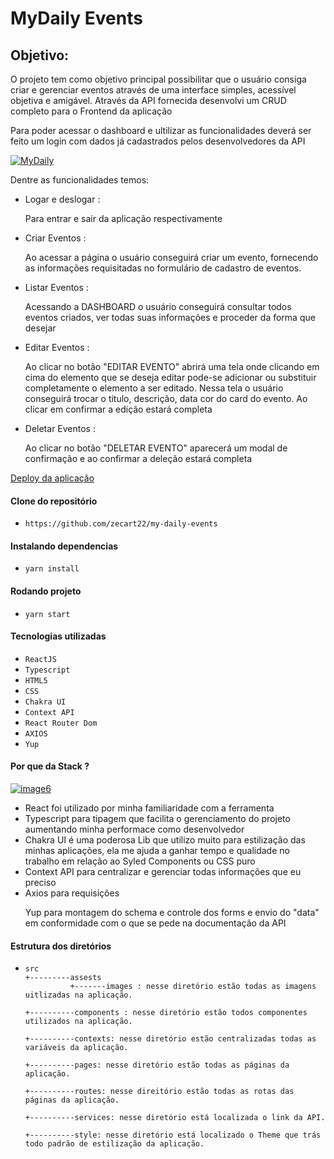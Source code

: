 
<h1>MyDaily Events</h1>


<h2> Objetivo:</h2>

<p>O projeto tem como objetivo principal possibilitar que o usuário consiga criar e gerenciar eventos através de uma interface simples, acessível objetiva e amigável. Através da API fornecida desenvolvi um CRUD completo para o Frontend da aplicação</p>

<p>Para poder acessar o dashboard e ultilizar as funcionalidades deverá ser feito um login com dados já cadastrados pelos desenvolvedores da API   </p>

<a href="https://ibb.co/PF5c7zG"><img src="https://i.ibb.co/YPtczTB/MyDaily.png" alt="MyDaily" border="0"></a>

<p>Dentre as funcionalidades temos: </p>

<ul>
<li> Logar e deslogar : </li>
<p>Para entrar e sair da aplicação respectivamente</p>



<li> Criar Eventos : </li>
<p>     Ao acessar a página o usuário conseguirá criar um evento, fornecendo as informações requisitadas no formulário de cadastro de eventos.</p>



<li> Listar Eventos : </li>
<p>     Acessando a DASHBOARD o usuário conseguirá consultar todos eventos criados, ver todas suas informações e proceder da forma que desejar</p>
<li> Editar Eventos : </li>
        <p> Ao clicar no botão "EDITAR EVENTO" abrirá uma tela onde clicando em cima do elemento que se deseja editar pode-se adicionar ou substituir completamente o elemento a ser editado. Nessa tela o usuário conseguirá trocar o titulo, descrição, data cor do card do evento. Ao clicar em confirmar a edição estará completa </p>
<li> Deletar Eventos : </li>
<p> Ao clicar no botão "DELETAR EVENTO" aparecerá um modal de confirmação e ao confirmar a deleção estará completa</p>
</ul>



<a href="https://my-daily-events.vercel.app/" title="deploy">Deploy da aplicação</a></br>



<h4> Clone do repositório </h4>

- `https://github.com/zecart22/my-daily-events`

<h4> Instalando dependencias</h4>

- `yarn install`

<h4> Rodando projeto</h4>

- `yarn start`



<h4> Tecnologias utilizadas</h4>

- `ReactJS`
- `Typescript`
- `HTML5`
- `CSS`
- `Chakra UI`
- `Context API`
- `React Router Dom`
- `AXIOS`
- `Yup`


<h4> Por que da Stack ?</h4>

<a href="https://ibb.co/fxCMjy4"><img src="https://i.ibb.co/fxCMjy4/image6.png" alt="image6" border="0"></a>

<ul>
  <li> React foi utilizado por minha familiaridade com a ferramenta</li>
  <li>Typescript para tipagem que facilita o gerenciamento do projeto aumentando minha performace como desenvolvedor</li>
  <li>Chakra UI é uma poderosa Lib que utilizo muito para estilização das minhas aplicações, ela me ajuda a ganhar tempo e qualidade no trabalho em relação ao Syled Components ou CSS puro</li>
  <li>Context API para centralizar e gerenciar todas informações que eu preciso</li>
  <li>Axios para requisições</li>
  <p>Yup para montagem do schema e controle dos forms e envio do "data" em conformidade com o que se pede na documentação da API </p>

</ul>

<h4> Estrutura dos diretórios</h4>

-     src
      +---------assests
                +-------images : nesse diretório estão todas as imagens uitlizadas na aplicação.
                
      +----------components : nesse diretório estão todos componentes utilizados na aplicação.
      
      +----------contexts: nesse diretório estão centralizadas todas as variáveis da aplicação.
      
      +----------pages: nesse diretório estão todas as páginas da aplicação.
      
      +----------routes: nesse direitório estão todas as rotas das páginas da aplicação.
      
      +----------services: nesse diretório está localizada o link da API.
      
      +----------style: nesse diretório está localizado o Theme que trás todo padrão de estilização da aplicação.
      
